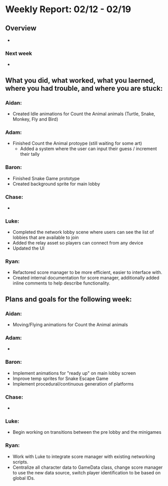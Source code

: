 # Weekly Report: 02/12 - 02/19

## Overview
- 

### Next week
- 

## What you did, what worked, what you laerned, where you had trouble, and where you are stuck:
### Aidan: 
- Created Idle animations for Count the Animal animals (Turtle, Snake, Monkey, Fly and Bird)
### Adam:
- Finished Count the Animal protoype (still waiting for some art)
  - Added a system where the user can input their guess / increment their tally
### Baron:
- Finished Snake Game prototype
- Created background sprite for main lobby
### Chase:
- 
### Luke:
- Completed the network lobby scene where users can see the list of lobbies that are available to join
- Added the relay asset so players can connect from any device 
- Updated the UI 
### Ryan:
- Refactored score manager to be more efficient, easier to interface with.
- Created internal documentation for score manager, additionally added inline comments to help describe functionality.


## Plans and goals for the following week:
### Aidan:
- Moving/Flying animations for Count the Animal animals
### Adam:
- 
### Baron:
- Implement animations for "ready up" on main lobby screen
- Improve temp sprites for Snake Escape Game
- Implement procedural/continuous generation of platforms
### Chase:
- 
### Luke:
- Begin working on transitions between the pre lobby and the minigames
### Ryan:
- Work with Luke to integrate score manager with existing networking scripts.
- Centralize all character data to GameData class, change score manager to use the new data source, switch player identification to be based on global IDs.
